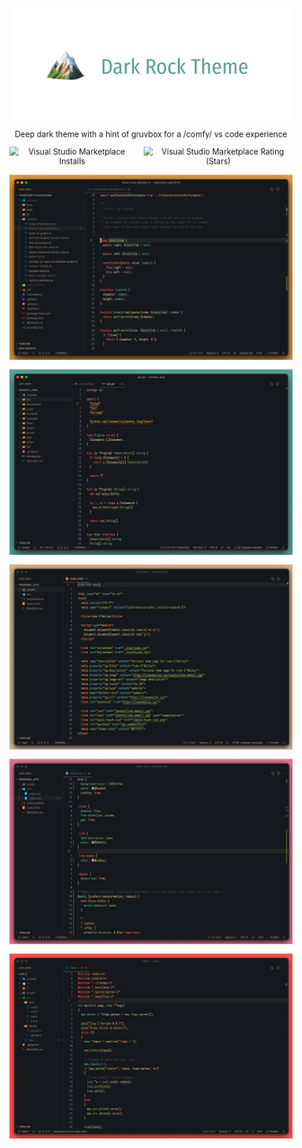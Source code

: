 <p align="center"><img src="./images/dark-rock-header-transparent.png"></p>

<p align="center">Deep dark theme with a hint of gruvbox for a /comfy/ vs code experience</p>

<div align="center" style="display: flex; align-items: center; justify-content: center; margin-bottom: 1rem;">
<img style="margin-right: 1rem;" alt="Visual Studio Marketplace Installs" src="https://img.shields.io/visual-studio-marketplace/i/lukeomalley.dark-rock-theme"/>

<img alt="Visual Studio Marketplace Rating (Stars)" src="https://img.shields.io/visual-studio-marketplace/stars/lukeomalley.dark-rock-theme">
</div>

<p align="center"><img src="./images/samples/dark-rock-typescript.png"></p>

<p align="center"><img src="./images/samples/dark-rock-go.png"></p>

<p align="center"><img src="./images/samples/dark-rock-html.png"></p>

<p align="center"><img src="./images/samples/dark-rock-css.png"></p>

<p align="center"><img src="./images/samples/dark-rock-c.png"></p>
